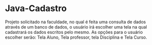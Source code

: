 # Java-Cadastro
Projeto solicitado na faculdade, no qual é feita uma consulta de dados através de um banco de dados, o usuário irá escolher uma tela na qual cadastrará os dados escritos pelo mesmo. As opções para o usuário escolher serão: Tela Aluno, Tela professor, tela Disciplina e Tela Curso.

